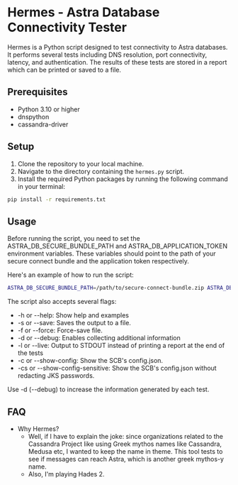 # Hermes - Astra Database Connectivity Tester

Hermes is a Python script designed to test connectivity to Astra databases. It performs several tests including DNS resolution, port connectivity, latency, and authentication. The results of these tests are stored in a report which can be printed or saved to a file.

## Prerequisites

- Python 3.10 or higher
- dnspython
- cassandra-driver

## Setup

1. Clone the repository to your local machine.
2. Navigate to the directory containing the `hermes.py` script.
3. Install the required Python packages by running the following command in your terminal:

```bash
pip install -r requirements.txt
```

## Usage
Before running the script, you need to set the ASTRA_DB_SECURE_BUNDLE_PATH and ASTRA_DB_APPLICATION_TOKEN environment variables. These variables should point to the path of your secure connect bundle and the application token respectively.

Here's an example of how to run the script:
```bash
ASTRA_DB_SECURE_BUNDLE_PATH=/path/to/secure-connect-bundle.zip ASTRA_DB_APPLICATION_TOKEN="AstraCS:..." python hermes.py
```
The script also accepts several flags:

 - -h or --help: Show help and examples
 - -s or --save: Saves the output to a file.
 - -f or --force: Force-save file.
 - -d or --debug: Enables collecting additional information
 - -l or --live: Output to STDOUT instead of printing a report at the end of the tests
 - -c or --show-config: Show the SCB's config.json.
 - -cs or --show-config-sensitive: Show the SCB's config.json without redacting JKS passwords.

Use -d (--debug) to increase the information generated by each test.

## FAQ
- Why Hermes?
  - Well, if I have to explain the joke: since organizations related to the Cassandra Project like using Greek mythos names like Cassandra, Medusa etc, I wanted to keep the name in theme. This tool tests to see if messages can reach Astra, which is another greek mythos-y name.
  - Also, I'm playing Hades 2.